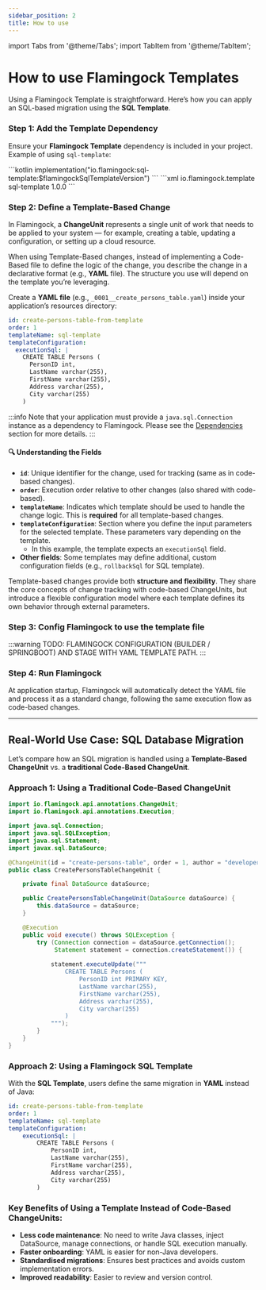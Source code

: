 ```yaml
---
sidebar_position: 2
title: How to use
---
```


import Tabs from '@theme/Tabs';
import TabItem from '@theme/TabItem';

# How to use Flamingock Templates

Using a Flamingock Template is straightforward. Here’s how you can apply an SQL-based migration using the **SQL Template**.

### Step 1: Add the Template Dependency

Ensure your **Flamingock Template** dependency is included in your project. Example of using `sql-template`:

<Tabs groupId="gradle_maven">
  <TabItem value="gradle" label="Gradle">
```kotlin
implementation("io.flamingock:sql-template:$flamingockSqlTemplateVersion")
```
  </TabItem>
  <TabItem value="maven" label="Maven">
```xml
<dependency>
    <groupId>io.flamingock.template</groupId>
    <artifactId>sql-template</artifactId>
    <version>1.0.0</version>
</dependency>
```
  </TabItem>
</Tabs>

### Step 2: Define a Template-Based Change

In Flamingock, a **ChangeUnit** represents a single unit of work that needs to be applied to your system — for example, creating a table, updating a configuration, or setting up a cloud resource.

When using Template-Based changes, instead of implementing a Code-Based file to define the logic of the change, you describe the change in a declarative format (e.g., **YAML** file). The structure you use will depend on the template you’re leveraging.

Create a **YAML file** (e.g., `_0001__create_persons_table.yaml`) inside your application’s resources directory:

```yaml
id: create-persons-table-from-template
order: 1
templateName: sql-template
templateConfiguration:
  executionSql: |
    CREATE TABLE Persons (
      PersonID int,
      LastName varchar(255),
      FirstName varchar(255),
      Address varchar(255),
      City varchar(255)
    )
```

:::info
Note that your application must provide a `java.sql.Connection` instance as a dependency to Flamingock. Please see the [Dependencies](https://docs.flamingock.io) section for more details.
:::

#### 🔍 Understanding the Fields

- **`id`**: Unique identifier for the change, used for tracking (same as in code-based changes).
- **`order`**: Execution order relative to other changes (also shared with code-based).
- **`templateName`**: Indicates which template should be used to handle the change logic. This is **required** for all template-based changes.
- **`templateConfiguration`**: Section where you define the input parameters for the selected template. These parameters vary depending on the template.
  - In this example, the template expects an `executionSql` field.
- **Other fields**: Some templates may define additional, custom configuration fields (e.g., `rollbackSql` for SQL template).

Template-based changes provide both **structure and flexibility**. They share the core concepts of change tracking with code-based ChangeUnits, but introduce a flexible configuration model where each template defines its own behavior through external parameters.

### Step 3: Config Flamingock to use the template file

:::warning
TODO: FLAMINGOCK CONFIGURATION (BUILDER / SPRINGBOOT) AND STAGE WITH YAML TEMPLATE PATH.
:::

### Step 4: Run Flamingock

At application startup, Flamingock will automatically detect the YAML file and process it as a standard change, following the same execution flow as code-based changes.

---

## Real-World Use Case: SQL Database Migration

Let’s compare how an SQL migration is handled using a **Template-Based ChangeUnit** vs. a **traditional Code-Based ChangeUnit**.

### Approach 1: Using a Traditional Code-Based ChangeUnit

```java
import io.flamingock.api.annotations.ChangeUnit;
import io.flamingock.api.annotations.Execution;

import java.sql.Connection;
import java.sql.SQLException;
import java.sql.Statement;
import javax.sql.DataSource;

@ChangeUnit(id = "create-persons-table", order = 1, author = "developer")
public class CreatePersonsTableChangeUnit {

    private final DataSource dataSource;

    public CreatePersonsTableChangeUnit(DataSource dataSource) {
        this.dataSource = dataSource;
    }

    @Execution
    public void execute() throws SQLException {
        try (Connection connection = dataSource.getConnection();
             Statement statement = connection.createStatement()) {
            
            statement.executeUpdate("""
                CREATE TABLE Persons (
                    PersonID int PRIMARY KEY,
                    LastName varchar(255),
                    FirstName varchar(255),
                    Address varchar(255),
                    City varchar(255)
                )
            """);
        }
    }
}

```

### Approach 2: Using a Flamingock SQL Template

With the **SQL Template**, users define the same migration in **YAML** instead of Java:

```yaml
id: create-persons-table-from-template
order: 1
templateName: sql-template
templateConfiguration:
    executionSql: |
        CREATE TABLE Persons (
            PersonID int,
            LastName varchar(255),
            FirstName varchar(255),
            Address varchar(255),
            City varchar(255)
        )
```

### Key Benefits of Using a Template Instead of Code-Based ChangeUnits:
- **Less code maintenance**: No need to write Java classes, inject DataSource, manage connections, or handle SQL execution manually.
- **Faster onboarding**: YAML is easier for non-Java developers.
- **Standardised migrations**: Ensures best practices and avoids custom implementation errors.
- **Improved readability**: Easier to review and version control.
